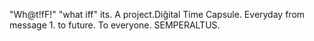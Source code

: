 "Wh@t!fF!" 
"what iff" its. 
A project.Diğital Time Capsule. Everyday from message 1.
to future. To everyone. 
SEMPERALTUS.
